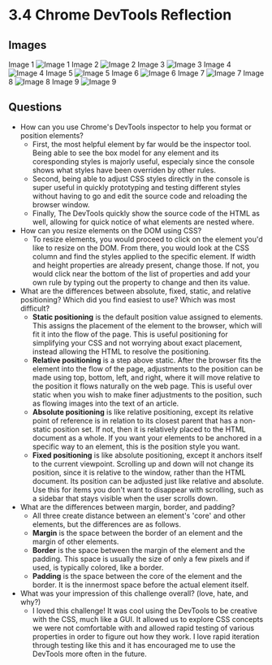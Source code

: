 # 3.4 Chrome DevTools Reflection

## Images

Image 1
![Image 1](/imgs/exercise1.png)
Image 2
![Image 2](/imgs/exercise2.png)
Image 3
![Image 3](/imgs/exercise3.png)
Image 4
![Image 4](/imgs/exercise4.png)
Image 5
![Image 5](/imgs/exercise5.png)
Image 6
![Image 6](/imgs/exercise6.png)
Image 7
![Image 7](/imgs/exercise7.png)
Image 8
![Image 8](/imgs/exercise8.png)
Image 9
![Image 9](/imgs/exercise9.png)

## Questions

+ How can you use Chrome's DevTools inspector to help you format or position elements?
  + First, the most helpful element by far would be the inspector tool. Being able to see the box model for any element and its coresponding styles is majorly useful, especialy since the console shows what styles have been overriden by other rules.
  + Second, being able to adjust CSS styles directly in the console is super useful in quickly prototyping and testing different styles without having to go and edit the source code and reloading the browser window.
  + Finally, The DevTools quickly show the source code of the HTML as well, allowing for quick notice of what elements are nested where.
+ How can you resize elements on the DOM using CSS?
  + To resize elements, you would proceed to click on the element you'd like to resize on the DOM. From there, you would look at the CSS column and find the styles applied to the specific element. If width and height properties are already present, change those. If not, you would click near the bottom of the list of properties and add your own rule by typing out the property to change and then its value.
+ What are the differences between absolute, fixed, static, and relative positioning? Which did you find easiest to use? Which was most difficult?
  + **Static positioning** is the default position value assigned to elements. This assigns the placement of the element to the browser, which will fit it into the flow of the page. This is useful positioning for simplifying your CSS and not worrying about exact placement, instead allowing the HTML to resolve the positioning.
  + **Relative positioning** is a step above static. After the browser fits the element into the flow of the page, adjustments to the position can be made using top, bottom, left, and right, where it will move relative to the position it flows naturally on the web page. This is useful over static when you wish to make finer adjustments to the position, such as flowing images into the text of an article.
  + **Absolute positioning** is like relative positioning, except its relative point of reference is in relation to its closest parent that has a non-static position set. If not, then it is relatively placed to the HTML document as a whole. If you want your elements to be anchored in a specific way to an element, this is the position style you want.
  + **Fixed positioning** is like absolute positioning, except it anchors itself to the current viewpoint. Scrolling up and down will not change its position, since it is relative to the window, rather than the HTML document. Its position can be adjusted just like relative and absolute. Use this for items you don't want to disappear with scrolling, such as a sidebar that stays visible when the user scrolls down.
+ What are the differences between margin, border, and padding?
  + All three create distance between an element's 'core' and other elements, but the differences are as follows.
  +  **Margin** is the space between the border of an element and the margin of other elements.
  + **Border** is the space between the margin of the element and the padding. This space is usually the size of only a few pixels and if used, is typically colored, like a border.
  + **Padding** is the space between the core of the element and the border. It is the innermost space before the actual element itself.
+ What was your impression of this challenge overall? (love, hate, and why?)
  + I loved this challenge! It was cool using the DevTools to be creative with the CSS, much like a GUI. It allowed us to explore CSS concepts we were not comfortable with and allowed rapid testing of various properties in order to figure out how they work. I love rapid iteration through testing like this and it has encouraged me to use the DevTools more often in the future.